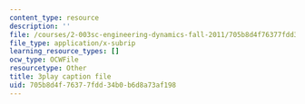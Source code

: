```yaml
---
content_type: resource
description: ''
file: /courses/2-003sc-engineering-dynamics-fall-2011/705b8d4f76377fdd34b0b6d8a73af198_9_d8CQrCYUw.srt
file_type: application/x-subrip
learning_resource_types: []
ocw_type: OCWFile
resourcetype: Other
title: 3play caption file
uid: 705b8d4f-7637-7fdd-34b0-b6d8a73af198
---
```

